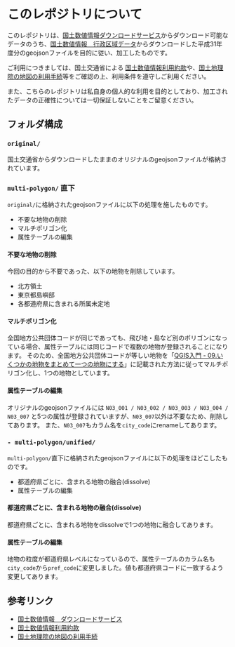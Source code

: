 # このレポジトリについて
このレポジトリは、[国土数値情報ダウンロードサービス](http://nlftp.mlit.go.jp/ksj/)からダウンロード可能なデータのうち、[国土数値情報　行政区域データ](http://nlftp.mlit.go.jp/ksj/gml/datalist/KsjTmplt-N03-v2_3.html)からダウンロードした平成31年度分のgeojsonファイルを目的に従い、加工したものです。

ご利用につきましては、国土交通省による
[国土数値情報利用約款](http://nlftp.mlit.go.jp/ksj/other/yakkan.html)や、[国土地理院の地図の利用手続](https://www.gsi.go.jp/LAW/2930-index.html)等をご確認の上、利用条件を遵守しご利用ください。

また、こちらのレポジトリは私自身の個人的な利用を目的としており、加工されたデータの正確性については一切保証しないことをご留意ください。

## フォルダ構成
### `original/`  
国土交通省からダウンロードしたままのオリジナルのgeojsonファイルが格納されています。

### `multi-polygon/` 直下  
`original/`に格納されたgeojsonファイルに以下の処理を施したものです。
- 不要な地物の削除
- マルチポリゴン化
- 属性テーブルの編集

#### 不要な地物の削除
今回の目的から不要であった、以下の地物を削除しています。
- 北方領土
- 東京都島嶼部
- 各都道府県に含まれる所属未定地  

#### マルチポリゴン化
全国地方公共団体コードが同じであっても、飛び地・島など別のポリゴンになっている場合、属性テーブルには同じコードで複数の地物が登録されることになります。
そのため、全国地方公共団体コードが等しい地物を「[QGIS入門 - 09.いくつかの地物をまとめて一つの地物にする](
  https://sites.google.com/site/qgisnoiriguchi/vector01/09)」に記載された方法に従ってマルチポリゴン化し、1つの地物としています。

#### 属性テーブルの編集
オリジナルのgeojsonファイルには `N03_001 / N03_002 / N03_003 / N03_004 / N03_007` と5つの属性が登録されていますが、`N03_007`以外は不要なため、削除してあります。
また、`N03_007`もカラム名を`city_code`にrenameしてあります。

### `- multi-polygon/unified/`
`multi-polygon/`直下に格納されたgeojsonファイルに以下の処理をほどこしたものです。
- 都道府県ごとに、含まれる地物の融合(dissolve)
- 属性テーブルの編集

#### 都道府県ごとに、含まれる地物の融合(dissolve)
都道府県ごとに、含まれる地物をdissolveで1つの地物に融合してあります。

#### 属性テーブルの編集
地物の粒度が都道府県レベルになっているので、属性テーブルのカラム名も`city_code`から`pref_code`に変更しました。値も都道府県コードに一致するよう変更してあります。

## 参考リンク
- [国土数値情報　ダウンロードサービス](http://nlftp.mlit.go.jp/ksj/)
- [国土数値情報利用約款](http://nlftp.mlit.go.jp/ksj/other/yakkan.html)
- [国土地理院の地図の利用手続](https://www.gsi.go.jp/LAW/2930-index.html)
